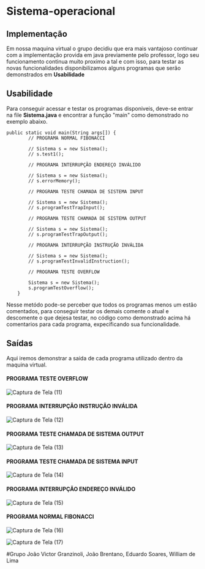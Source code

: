 # Sistema-operacional

## Implementação
Em nossa maquina virtual o grupo decidiu que era mais vantajoso continuar com a implementação provida em java previamente pelo professor, logo
seu funcionamento continua muito proximo a tal e com isso, para testar as novas funcionalidades disponibilizamos alguns programas que serão demonstrados
em **Usabilidade**

## Usabilidade
Para conseguir acessar e testar os programas disponiveis, deve-se entrar na file **Sistema.java** e encontrar a função "main" como demonstrado no exemplo
abaixo.

```
public static void main(String args[]) {
		// PROGRAMA NORMAL FIBONACCI

		// Sistema s = new Sistema();
		// s.test1();

		// PROGRAMA INTERRUPÇÃO ENDEREÇO INVÁLIDO

		// Sistema s = new Sistema();
		// s.errorMemory();

		// PROGRAMA TESTE CHAMADA DE SISTEMA INPUT

		// Sistema s = new Sistema();
		// s.programTestTrapInput();

		// PROGRAMA TESTE CHAMADA DE SISTEMA OUTPUT

		// Sistema s = new Sistema();
		// s.programTestTrapOutput();

		// PROGRAMA INTERRUPÇÃO INSTRUÇÃO INVÁLIDA

		// Sistema s = new Sistema();
		// s.programTestInvalidInstruction();

		// PROGRAMA TESTE OVERFLOW

		Sistema s = new Sistema();
		s.programTestOverflow();
	}
  ```
  Nesse metódo pode-se perceber que todos os programas menos um estão comentados, para conseguir testar os demais comente o atual e descomente o
  que dejesa testar, no código como demonstrado acima há comentarios para cada programa, expecificando sua funcionalidade.
  
  ## Saídas
  Aqui iremos demonstrar a saida de cada programa utilizado dentro da maquina virtual.
  #### PROGRAMA TESTE OVERFLOW
  
  ![Captura de Tela (11)](https://user-images.githubusercontent.com/54122328/112893737-72871a80-90b1-11eb-9ce2-92bdea2360ed.png)

  #### PROGRAMA INTERRUPÇÃO INSTRUÇÃO INVÁLIDA
  
  ![Captura de Tela (12)](https://user-images.githubusercontent.com/54122328/112893797-8468bd80-90b1-11eb-8db7-1e084ce35c64.png)

  #### PROGRAMA TESTE CHAMADA DE SISTEMA OUTPUT
  
  ![Captura de Tela (13)](https://user-images.githubusercontent.com/54122328/112893844-90ed1600-90b1-11eb-839f-3adc106ccb64.png)

  #### PROGRAMA TESTE CHAMADA DE SISTEMA INPUT
  
  ![Captura de Tela (14)](https://user-images.githubusercontent.com/54122328/112893879-9b0f1480-90b1-11eb-9ad9-2177bc105a88.png)

  #### PROGRAMA INTERRUPÇÃO ENDEREÇO INVÁLIDO
  
  ![Captura de Tela (15)](https://user-images.githubusercontent.com/54122328/112893905-a104f580-90b1-11eb-840d-f248e66ab7b5.png)

  #### PROGRAMA NORMAL FIBONACCI
  
  ![Captura de Tela (16)](https://user-images.githubusercontent.com/54122328/112893924-a5311300-90b1-11eb-8301-f92620d6a4c9.png)
  
  ![Captura de Tela (17)](https://user-images.githubusercontent.com/54122328/112894458-44eea100-90b2-11eb-83d2-74d290469e5c.png)
  
  #Grupo
  João Victor Granzinoli, João Brentano, Eduardo Soares, William de Lima




